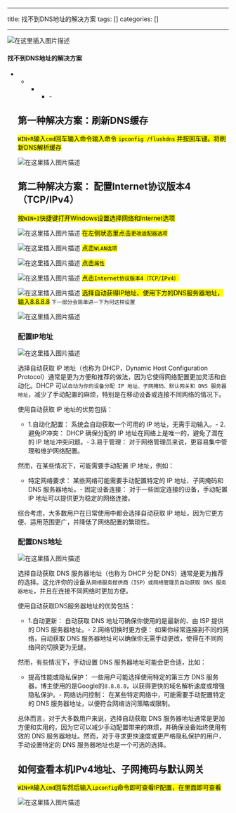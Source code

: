 
--- 
title:  找不到DNS地址的解决方案 
tags: []
categories: [] 

---
<img src="https://img-blog.csdnimg.cn/direct/ae71112ca0c14d0fb7be74fba2140835.png#pic_center" alt="在这里插入图片描述">



#### 找不到DNS地址的解决方案
- - - <ul><li>- 


## 第一种解决方案：刷新DNS缓存

<mark>`WIN+R`输入`cmd`回车输入命令输入命令 `ipconfig /flushdns` 并按回车键。将刷新DNS解析缓存</mark>

<img src="https://img-blog.csdnimg.cn/direct/f773d57428d44c22af61ef705dd4cc89.png#pic_center" alt="在这里插入图片描述">

## 第二种解决方案： 配置Internet协议版本4（TCP/IPv4）

<mark>按`WIN+I`快捷键打开Windows设置选择网络和Internet选项</mark>

<img src="https://img-blog.csdnimg.cn/direct/047d2861c6c94d3a8c33846a51b6936e.png" alt="在这里插入图片描述"> <mark>在左侧状态里点击`更改适配器选项`</mark>

<img src="https://img-blog.csdnimg.cn/direct/036f3d3dff244aab992b6742685f0e6c.png#pic_center" alt="在这里插入图片描述"> <mark>点击`WLAN选项`</mark>

<img src="https://img-blog.csdnimg.cn/direct/269f861541964dd18743ad6001843e97.png#pic_center" alt="在这里插入图片描述"> <mark>点击`属性`</mark>

<img src="https://img-blog.csdnimg.cn/direct/f0439959a64f4ed8be0f9e42787ce764.png#pic_center" alt="在这里插入图片描述"> <mark>点击`Internet协议版本4（TCP/IPv4）`</mark>

<img src="https://img-blog.csdnimg.cn/direct/9776d566219742e493edee142fbc5a15.png#pic_center" alt="在这里插入图片描述"> <mark>选择自动获得IP地址、使用下方的DNS服务器地址，输入8.8.8.8</mark> `下一部分会简单讲一下为何这样设置`

<img src="https://img-blog.csdnimg.cn/direct/40e49a7de7744540ab44020842718a30.png#pic_center" alt="在这里插入图片描述">

### 配置IP地址

<img src="https://img-blog.csdnimg.cn/direct/929d194f107549eb806d9b41fb1be7fa.png" alt="在这里插入图片描述">

>  
 选择自动获取 IP 地址（也称为 DHCP，Dynamic Host Configuration Protocol）通常是更为方便和推荐的做法，因为它使得网络配置更加灵活和自动化。DHCP 可以`自动为你的设备分配 IP 地址、子网掩码、默认网关和 DNS 服务器地址`，减少了手动配置的麻烦，特别是在移动设备或连接不同网络的情况下。 


使用自动获取 IP 地址的优势包括：
- 1.自动化配置： 系统会自动获取一个可用的 IP 地址，无需手动输入。- 2.避免IP冲突： DHCP 确保分配的 IP 地址在网络上是唯一的，避免了潜在的 IP 地址冲突问题。- 3.易于管理： 对于网络管理员来说，更容易集中管理和维护网络配置。
>  
 然而，在某些情况下，可能需要手动配置 IP 地址，例如： 
 - 特定网络要求： 某些网络可能需要手动配置特定的 IP 地址、子网掩码和 DNS 服务器地址。- 固定设备连接： 对于一些固定连接的设备，手动配置 IP 地址可以提供更为稳定的网络连接。 


综合考虑，大多数用户在日常使用中都会选择自动获取 IP 地址，因为它更方便、适用范围更广，并降低了网络配置的繁琐性。

### 配置DNS地址

<img src="https://img-blog.csdnimg.cn/direct/2273046b88ff400aa443c2734c7f4c41.png" alt="在这里插入图片描述">

>  
 选择自动获取 DNS 服务器地址（也称为 DHCP 分配 DNS）通常是更为推荐的选择。这允许你的设备从`网络服务提供商（ISP）或网络管理员自动获取 DNS 服务器地址`，并且在连接不同网络时更加方便。 


使用自动获取DNS服务器地址的优势包括：
- 1.自动更新： 自动获取 DNS 地址可确保你使用的是最新的、由 ISP 提供的 DNS 服务器地址。- 2.网络切换时更方便： 如果你经常连接到不同的网络，自动获取 DNS 服务器地址可以确保你无需手动更改，使得在不同网络间的切换更为无缝。
>  
 然而，有些情况下，手动设置 DNS 服务器地址可能会更合适，比如： 
 - 提高性能或隐私保护： 一些用户可能选择使用特定的第三方 DNS 服务器，博主使用的是Google的`8.8.8.8`，以获得更快的域名解析速度或增强隐私保护。- 网络访问控制： 在某些特定网络中，可能需要手动配置特定的 DNS 服务器地址，以便符合网络访问策略或限制。 


总体而言，对于大多数用户来说，选择自动获取 DNS 服务器地址通常是更加方便和实用的，因为它可以减少手动配置带来的麻烦，并确保设备始终使用有效的 DNS 服务器地址。然而，对于寻求更快速度或更严格隐私保护的用户，手动设置特定的 DNS 服务器地址也是一个可选的选择。

## 如何查看本机IPv4地址、子网掩码与默认网关

<mark>`WIN+R`输入`cmd`回车然后输入`ipconfig`命令即可查看IP配置，在里面即可查看</mark>

<img src="https://img-blog.csdnimg.cn/direct/897030fa92c54d1d8f13bab113ec71b2.png" alt="在这里插入图片描述">
